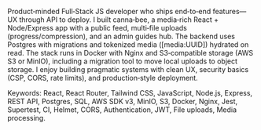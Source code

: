 Product‑minded Full‑Stack JS developer who ships end‑to‑end features—UX through API to deploy. I built canna‑bee, a media‑rich React + Node/Express app with a public feed, multi‑file uploads (progress/compression), and an admin guides hub. The backend uses Postgres with migrations and tokenized media ([media:UUID]) hydrated on read. The stack runs in Docker with Nginx and S3‑compatible storage (AWS S3 or MinIO), including a migration tool to move local uploads to object storage. I enjoy building pragmatic systems with clean UX, security basics (CSP, CORS, rate limits), and production‑style deployment.

Keywords: React, React Router, Tailwind CSS, JavaScript, Node.js, Express, REST API, Postgres, SQL, AWS SDK v3, MinIO, S3, Docker, Nginx, Jest, Supertest, CI, Helmet, CORS, Authentication, JWT, File uploads, Media processing.
